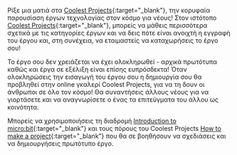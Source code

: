Ρίξε μια ματιά στα [Coolest Projects](https://coolestprojects.org/){:target="\_blank"}, την κορυφαία παρουσίαση έργων τεχνολογίας στον κόσμο για νέους! Στον ιστότοπο [Coolest Projects](https://coolestprojects.org/){:target="\_blank"}, μπορείς να μάθεις περισσότερα σχετικά με τις κατηγορίες έργων και να δεις πότε είναι ανοιχτή η εγγραφή του έργου και, στη συνέχεια, να ετοιμαστείς να καταχωρήσεις το έργο σου!

Το έργο σου δεν χρειάζεται να έχει ολοκληρωθεί - αρχικά πρωτότυπα καθώς και έργα σε εξέλιξη είναι επίσης ευπρόσδεκτα! Όταν ολοκληρώσεις την εισαγωγή του έργου σου η δημιουργία σου θα προβληθεί στην online γκαλερί Coolest Projects, για να τη δουν οι άνθρωποι σε όλο τον κόσμο! Θα συναντήσεις άλλους νέους για να γιορτάσετε και να αναγνωρίσετε ο ένας τα επιτεύγματα του άλλου ως κοινότητα.

Μπορείς να χρησιμοποιήσεις τη διαδρομή [Introduction to micro:bit](https://projects.raspberrypi.org/el-GR/pathways/microbit-intro){:target="\_blank"} και τους πόρους του Coolest Projects [How to make a project](https://coolestprojects.org/2020/03/31/how-to-make-a-project-workbook-and-additional-resources/){:target="\_blank"} που θα σε βοηθήσουν να σχεδιάσεις και να δημιουργήσεις πρωτότυπο έργο.
